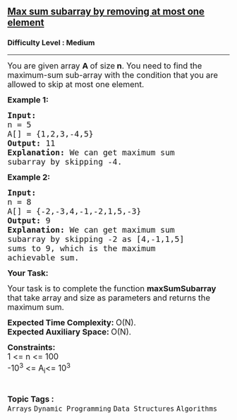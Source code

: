 <h2><a href="https://practice.geeksforgeeks.org/problems/max-sum-subarray-by-removing-at-most-one-element/1">Max sum subarray by removing at most one element</a></h2><h3>Difficulty Level : Medium</h3><hr><div class="problems_problem_content__Xm_eO"><p><span style="font-size:18px">You are given array <strong>A </strong>of size<strong> n</strong>. You need to find the maximum-sum sub-array with the condition that you are allowed to skip at most one element.</span></p>

<p><span style="font-size:18px"><strong>Example 1:</strong></span></p>

<pre><span style="font-size:18px"><strong>Input:
</strong>n = 5
A[] = {1,2,3,-4,5}
<strong>Output: </strong>11<strong>
Explanation: </strong>We can get maximum sum
subarray by skipping -4.</span></pre>

<p><span style="font-size:18px"><strong>Example 2:</strong></span></p>

<pre><span style="font-size:18px"><strong>Input:
</strong>n = 8
A[] = {-2,-3,4,-1,-2,1,5,-3}
<strong>Output: </strong>9<strong>
Explanation: </strong>We can get maximum sum
subarray by skipping -2 as [4,-1,1,5]
sums to 9, which is the maximum
achievable sum.</span></pre>

<p><span style="font-size:18px"><strong>Your Task:</strong></span></p>

<p><span style="font-size:18px">Your task is to complete the function <strong>maxSumSubarray</strong> that take array and size as parameters and returns the maximum sum.</span></p>

<p><span style="font-size:18px"><strong>Expected Time Complexity:&nbsp;</strong>O(N).<br>
<strong>Expected Auxiliary Space:&nbsp;</strong>O(N).</span></p>

<p><span style="font-size:18px"><strong>Constraints:</strong><br>
1 &lt;= n &lt;= 100<br>
-10<sup>3</sup> &lt;= A<sub>i</sub>&lt;= 10<sup>3</sup></span></p>
</div><br><p><span style=font-size:18px><strong>Topic Tags : </strong><br><code>Arrays</code>&nbsp;<code>Dynamic Programming</code>&nbsp;<code>Data Structures</code>&nbsp;<code>Algorithms</code>&nbsp;